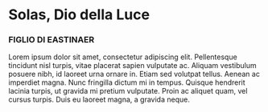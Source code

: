 # **Solas, Dio della Luce**

### **FIGLIO DI EASTINAER**

Lorem ipsum dolor sit amet, consectetur adipiscing elit. Pellentesque tincidunt nisl turpis, vitae placerat sapien vulputate ac. Aliquam vestibulum posuere nibh, id laoreet urna ornare in. Etiam sed volutpat tellus. Aenean ac imperdiet magna. Nunc fringilla dictum mi in tempus. Quisque hendrerit lacinia turpis, ut gravida mi pretium vulputate. Proin ac aliquet quam, vel cursus turpis. Duis eu laoreet magna, a gravida neque.
